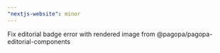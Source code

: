 ```yaml
---
"nextjs-website": minor
---
```


Fix editorial badge error with rendered image from @pagopa/pagopa-editorial-components
